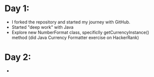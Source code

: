 # Day 1:
- I forked the repository and started my journey with GitHub.
- Started "deep work" with Java 
- Explore new NumberFormat class, specificlly getCurrencyInstance() method (did Java Currency Formatter exercise on HackerRank)

# Day 2:
- 
